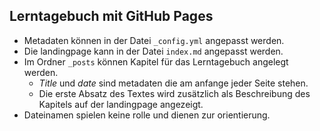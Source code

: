 ## Lerntagebuch mit GitHub Pages

- Metadaten können in der Datei `_config.yml` angepasst werden.
- Die landingpage kann in der Datei `index.md` angepasst werden.
- Im Ordner `_posts` können Kapitel für das Lerntagebuch angelegt werden.
  - *Title* und *date* sind metadaten die am anfange jeder Seite stehen.
  - Die erste Absatz des Textes wird zusätzlich als Beschreibung des Kapitels auf der landingpage angezeigt.
- Dateinamen spielen keine rolle und dienen zur orientierung.